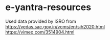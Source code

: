 # e-yantra-resources
Used data provided by ISRO from https://vedas.sac.gov.in/vcms/en/sih2020.html
https://vimeo.com/3514904.html
